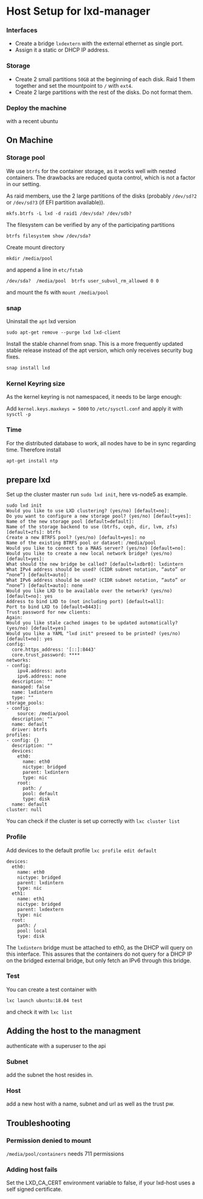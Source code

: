 # Host Setup for lxd-manager

### Interfaces

* Create a bridge `lxdextern` with the external ethernet as single port.
* Assign it a static or DHCP IP address.

### Storage

* Create 2 small partitions `50GB` at the beginning of each disk. Raid 1 them together and set the mountpoint to `/` with `ext4`.
* Create 2 large partitions with the rest of the disks. Do not format them.

### Deploy the machine

with a recent ubuntu

## On Machine

### Storage pool

We use `btrfs` for the container storage, as it works well with nested containers. The drawbacks are reduced quota control, which is not a factor in our setting.

As raid members, use the 2 large partitions of the disks (probably `/dev/sd?2` or `/dev/sd?3` (if EFI partition available)).

```
mkfs.btrfs -L lxd -d raid1 /dev/sda? /dev/sdb?
```

The filesystem can be verified by any of the participating partitions
```
btrfs filesystem show /dev/sda?
```

Create mount directory
```
mkdir /media/pool
```

and append a line in `etc/fstab`
```
/dev/sda?  /media/pool  btrfs user_subvol_rm_allowed 0 0
```

and mount the fs with `mount /media/pool`

### snap

Uninstall the `apt` lxd version
```
sudo apt-get remove --purge lxd lxd-client
```

Install the stable channel from snap. This is a more frequently updated stable release instead of the apt version, which only receives security bug fixes.
```bash
snap install lxd
```

### Kernel Keyring size

As the kernel keyring is not namespaced, it needs to be large enough:

Add `kernel.keys.maxkeys = 5000` to `/etc/sysctl.conf` and apply it with `sysctl -p`


### Time
For the distributed database to work, all nodes have to be in sync regarding time. Therefore install 
```bash
apt-get install ntp
```


## prepare lxd

Set up the cluster master run `sudo lxd init`, here vs-node5 as example.



```
sudo lxd init
Would you like to use LXD clustering? (yes/no) [default=no]: 
Do you want to configure a new storage pool? (yes/no) [default=yes]: 
Name of the new storage pool [default=default]: 
Name of the storage backend to use (btrfs, ceph, dir, lvm, zfs) [default=zfs]: btrfs
Create a new BTRFS pool? (yes/no) [default=yes]: no
Name of the existing BTRFS pool or dataset: /media/pool
Would you like to connect to a MAAS server? (yes/no) [default=no]: 
Would you like to create a new local network bridge? (yes/no) [default=yes]: 
What should the new bridge be called? [default=lxdbr0]: lxdintern
What IPv4 address should be used? (CIDR subnet notation, “auto” or “none”) [default=auto]: 
What IPv6 address should be used? (CIDR subnet notation, “auto” or “none”) [default=auto]: none
Would you like LXD to be available over the network? (yes/no) [default=no]: yes
Address to bind LXD to (not including port) [default=all]: 
Port to bind LXD to [default=8443]: 
Trust password for new clients: 
Again: 
Would you like stale cached images to be updated automatically? (yes/no) [default=yes] 
Would you like a YAML "lxd init" preseed to be printed? (yes/no) [default=no]: yes
config:
  core.https_address: '[::]:8443'
  core.trust_password: ****
networks:
- config:
    ipv4.address: auto
    ipv6.address: none
  description: ""
  managed: false
  name: lxdintern
  type: ""
storage_pools:
- config:
    source: /media/pool
  description: ""
  name: default
  driver: btrfs
profiles:
- config: {}
  description: ""
  devices:
    eth0:
      name: eth0
      nictype: bridged
      parent: lxdintern
      type: nic
    root:
      path: /
      pool: default
      type: disk
  name: default
cluster: null
```

You can check if the cluster is set up correctly with `lxc cluster list`

### Profile

Add devices to the default profile `lxc profile edit default`

```
devices:
  eth0:
    name: eth0
    nictype: bridged
    parent: lxdintern
    type: nic
  eth1:
    name: eth1
    nictype: bridged
    parent: lxdextern
    type: nic
  root:
    path: /
    pool: local
    type: disk

```

The `lxdintern` bridge must be attached to eth0, as the DHCP will query on this interface. This assures that the containers do not query for a DHCP IP on the bridged external bridge, but only fetch an IPv6 through this bridge. 

### Test

You can create a test container with 
```
lxc launch ubuntu:18.04 test
```

and check it with `lxc list`

## Adding the host to the managment

authenticate with a superuser to the api

### Subnet
add the subnet the host resides in.

### Host

add a new host with a name, subnet and url as well as the trust pw.



## Troubleshooting

### Permission denied to mount

`/media/pool/containers` needs 711 permissions

### Adding host fails

Set the LXD_CA_CERT environment variable to false, if your lxd-host uses a self signed certificate.